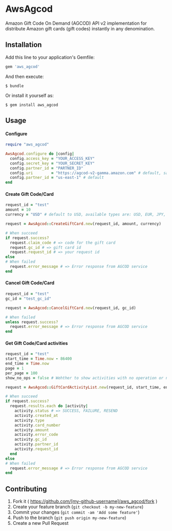 # AwsAgcod

Amazon Gift Code On Demand (AGCOD) API v2 implementation for distribute Amazon gift cards (gift codes) instantly in any denomination.

## Installation

Add this line to your application's Gemfile:

```ruby
gem 'aws_agcod'
```

And then execute:

    $ bundle

Or install it yourself as:

    $ gem install aws_agcod

## Usage

#### Configure

```ruby
require "aws_agcod"

AwsAgcod.configure do |config|
  config.access_key = "YOUR_ACCESS_KEY"
  config.secret_key = "YOUR_SECRET_KEY"
  config.partner_id = "PARTNER_ID"
  config.uri        = "https://agcod-v2-gamma.amazon.com" # default, sandbox endpoint
  config.partner_id = "us-east-1" # default
end
```

#### Create Gift Code/Card

```ruby
request_id = "test"
amount = 10
currency = "USD" # default to USD, available types are: USD, EUR, JPY, CNY, CAD

request = AwsAgcod::CreateGiftCard.new(request_id, amount, currency)

# When succeed
if request.success?
  request.claim_code # => code for the gift card
  request.gc_id # => gift card id
  request.request_id # => your request id
else
# When failed
  request.error_message # => Error response from AGCOD service
end
```

#### Cancel Gift Code/Card

```ruby
request_id = "test"
gc_id = "test_gc_id"

request = AwsAgcod::CancelGiftCard.new(request_id, gc_id)

# When failed
unless request.success?
  request.error_message # => Error response from AGCOD service
end
```

#### Get Gift Code/Card activities

```ruby
request_id = "test"
start_time = Time.now - 86400
end_time = Time.now
page = 1
per_page = 100
show_no_ops = false # Wehther to show activities with no operation or not

request = AwsAgcod::GiftCardActivityList.new(request_id, start_time, end_time, page, per_page, show_no_ops)

# When succeed
if request.success?
  request.results.each do |activity|
    activity.status # => SUCCESS, FAILURE, RESEND
    activity.created_at
    activity.type
    activity.card_number
    activity.amount
    activity.error_code
    activity.gc_id
    activity.partner_id
    activity.request_id
  end
else
# When failed
  request.error_message # => Error response from AGCOD service
end
```
## Contributing

1. Fork it ( https://github.com/[my-github-username]/aws_agcod/fork )
2. Create your feature branch (`git checkout -b my-new-feature`)
3. Commit your changes (`git commit -am 'Add some feature'`)
4. Push to the branch (`git push origin my-new-feature`)
5. Create a new Pull Request
